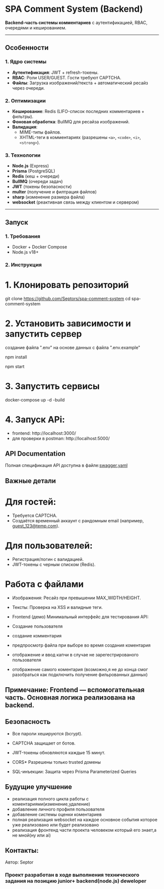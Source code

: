 # SPA Comment System (Backend)

**Backend-часть системы комментариев** с аутентификацией, RBAC, очередями и кешированием.

---

##  Особенности

### **1. Ядро системы**
- **Аутентификация**: JWT + refresh-токены.
- **RBAC**: Роли USER/GUEST. Гости требуют CAPTCHA.
- **Файлы**: Загрузка изображений/текста + автоматический ресайз через очереди.

### **2. Оптимизации**
- **Кеширование**: Redis (LIFO-список последних комментариев + фильтры).
- **Фоновая обработка**: BullMQ для ресайза изображений.
- **Валидация**: 
  - MIME-типы файлов.
  - XHTML-теги в комментариях (разрешены `<a>`, `<code>`, `<i>`, `<strong>`).

### **3. Технологии**
- **Node.js** (Express)
- **Prisma** (PostgreSQL)
- **Redis** (кеш + очереди)
- **BullMQ** (очереди задач)
- **JWT**  (токены безопасности)
- **multer** (получение и филтрация файлов)
- **sharp** (изменение размера файла)
- **websocket** (реактивная связь между клиентом и сервером) 

---

##  Запуск

### 1. **Требования**
- Docker + Docker Compose
- Node.js v18+

### 2. **Инструкция**
# 1. Клонировать репозиторий
git clone https://github.com/Septors/spa-comment-system
cd spa-comment-system

# 2. Установить зависимости и запустить сервер

создание файла ".env" на основе данных с файла ".env.example"

npm install

npm start

# 3. Запустить сервисы
docker-compose up -d -build

# 4. Запуск APi:
- frontend: http://localhost:3000/
- для проверки в postman: http://localhost:5000/


##  API Documentation
Полная спецификация API доступна в файле:[swagger.yaml](./swagger.yaml)

## Важные детали
# Для гостей:
- Требуется CAPTCHA.
- Создаётся временный аккаунт с рандомным email (например, guest_123@temp.com).


 # Для пользователей:
- Регистрация/логин с валидацией.
- JWT-токены с черным списком (Redis).

# Работа с файлами
- Изображения: Ресайз при превышении MAX_WIDTH/HEIGHT.

- Тексты: Проверка на XSS и валидные теги.

- Frontend (демо)
Минимальный интерфейс для тестирования API:
- Создание пользователя
- создание комментария 
- предпросмотр файла при выборе во время создания коментария
- отображение и ввод капчи в случае не зарегестрированого пользователя
- отображение самого коментария (возможно,я не до конца смог разобраться как подключить получение фильрованных данных)

## Примечание: Frontend — вспомогательная часть. Основная логика реализована на backend.


## Безопасность

- Все пароли хешируются (bcrypt).

- CAPTCHA защищает от ботов.

- JWT-токены обновляются каждые 15 минут.

- CORS* Разрешены только trusted домены

- SQL-инъекции: Защита через Prisma Parameterized Queries

## Будущие улучшение

- реализация полного цикла работы с коментариями(изменение,удаление)  
- добавление личного профиля пользователя  
- добавление системы оценки коментариев
- полная реализация websocket на каждое основное события которое уже реализовано или будет реализовано
- реализация фронтенд части проекта человеком который его знает,а не мной(ну или ai)



## Контакты:
Автор: Septor

### Проект разработан в ходе выполнения технического задания на позицию junior+ backend(node.js) deweloper 

